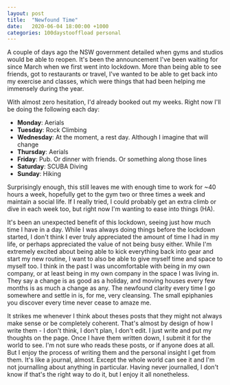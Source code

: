 ```yaml
---
layout: post
title:  "Newfound Time"
date:   2020-06-04 18:00:00 +1000
categories: 100daystooffload personal
---
```


A couple of days ago the NSW government detailed when gyms and studios would be able to reopen. It's been the announcement I've been waiting for since March when we first went into lockdown. More than being able to see friends, got to restaurants or travel, I've wanted to be able to get back into my exercise and classes, which were things that had been helping me immensely during the year.

With almost zero hesitation, I'd already booked out my weeks. Right now I'll be doing the following each day:

* __Monday__: Aerials
* __Tuesday__: Rock Climbing
* __Wednesday__: At the moment, a rest day. Although I imagine that will change
* __Thursday__: Aerials
* __Friday__: Pub. Or dinner with friends. Or something along those lines
* __Saturday__: SCUBA Diving
* __Sunday__: Hiking

Surprisingly enough, this still leaves me with enough time to work for ~40 hours a week, hopefully get to the gym two or three times a week and maintain a social life. If I really tried, I could probably get an extra climb or dive in each week too, but right now I'm wanting to ease into things (HA).

It's been an unexpected benefit of this lockdown, seeing just how much time I have in a day. While I was always doing things before the lockdown started, I don't think I ever truly appreciated the amount of time I had in my life, or perhaps appreciated the value of not being busy either. While I'm extremely excited about being able to kick everything back into gear and start my new routine, I want to also be able to give myself time and space to myself too. I think in the past I was uncomfortable with being in my own company, or at least being in my own company in the space I was living in. They say a change is as good as a holiday, and moving houses every few months is as much a change as any. The newfound clarity every time I go somewhere and settle in is, for me, very cleansing. The small epiphanies you discover every time never cease to amaze me.

It strikes me whenever I think about theses posts that they might not always make sense or be completely coherent. That's almost by design of how I write them - I don't think, I don't plan, I don't edit. I just write and put my thoughts on the page. Once I have them written down, I submit it for the world to see. I'm not sure who reads these posts, or if anyone does at all. But I enjoy the process of writing them and the personal insight I get from them. It's like a journal, almost. Except the whole world can see it and I'm not journalling about anything in particular. Having never journalled, I don't know if that's the right way to do it, but I enjoy it all nonetheless.
